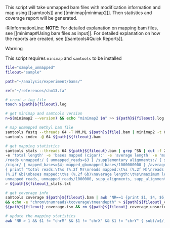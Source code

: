 This script will take unmapped bam files with modification information and map using [[samtools]] and [[minimap|minimap2]]. Then statistics and coverage report will be generated. 

:RiInformationLine: **NOTE**: For detailed explanation on mapping bam files, see [[minimap#Using bam files as input]]. For detailed explanation on how the reports are created, see [[samtools#Quick Reports]].

> [!warning]
> This script requires `minimap` and `samtools` to be installed


```bash
file="sample_unmapped"
fileout="sample"

path="~/analysis/experiment/bams/"

ref="~/references/chm13.fa"

# creat a log file
touch ${path}${fileout}.log

# get minimap and samtools version
n=$(minimap2 --version) && echo "minimap2 $n" >> ${path}${fileout}.log && samtools --version | head -1 >> ${path}${fileout}.log

# map unmapped methyl bam file
samtools fastq --threads 64 -T MM,ML ${path}${file}.bam | minimap2 -t 64 -ax map-ont --secondary=no -y ${ref} - 2>> ${path}${fileout}.log | samtools sort --threads 64 - > ${path}${fileout}.bam && \
samtools index -@ 64 ${path}${fileout}.bam

# get mapping statistics
samtools stats --threads 64 ${path}${fileout}.bam | grep ^SN | cut -f 2- | grep -e 'raw total sequences' -e 'reads mapped' -e 'reads unmapped' -e 'supplementary alignments' \
-e 'total length' -e 'bases mapped (cigar):' -e 'average length' -e 'maximum length' | awk '/raw total sequences:/ { total_reads=$4 } /reads mapped:/ { mapped_reads=$3 } \
/reads unmapped:/ { unmapped_reads=$3 } /supplementary alignments:/ { supp_alignments=$3 } /total length:/ { total_length=$3; total_gb=total_length/1000000000 } \
/cigar/ { mapped_bases=$4; mapped_gb=mapped_bases/1000000000 } /average length:/ { avg_length=$3 } /maximum length:/ { max_length=$3 } END \
{ printf "total reads:\t%s (%.2f M)\nreads mapped:\t%s (%.2f M)\nreads unmapped:\t%s (%.2f M)\nsupplementary alignments:\t%s (%.2f M)\ntotal length:\t%s \
(%.2f Gb)\nbases mapped:\t%s (%.2f Gb)\naverage length:\t%s\nmaximum length:\t%s\n", total_reads, total_reads/1000000, mapped_reads, mapped_reads/1000000, \
unmapped_reads, unmapped_reads/1000000, supp_alignments, supp_alignments/1000000, total_length, total_gb, mapped_bases, mapped_gb, avg_length, max_length }' \
> ${path}${fileout}_stats.txt

# get coverage info
samtools coverage ${path}${fileout}.bam | awk 'NR==1 {print $1, $4, $6, $7; next} {printf "%s\t%s\t%.2f%%\t%.2fx\n", $1, $4, $6, $7}' > ${path}${fileout}_coverage_unsorted.tsv \
&& echo -e "chrom\tnumreads\tcoverage\tmeandepth" > ${path}${fileout}_coverage.tsv && cat ${path}${fileout}_coverage_unsorted.tsv | tail -n +2 | sort -k1,1V | tr ' ' '\t' >> \
${path}${fileout}_coverage.tsv && rm ${path}${fileout}_coverage_unsorted.tsv

# update the mapping statistics
awk 'NR > 1 && $1 != "chrM" && $1 != "chrX" && $1 != "chrY" { sub(/x$/, "", $4); sum += $4; count++ } END { printf "Average depth: %.2fx\n", sum / count }' ${path}${fileout}_coverage.tsv >> ${path}${fileout}_stats.txt
```